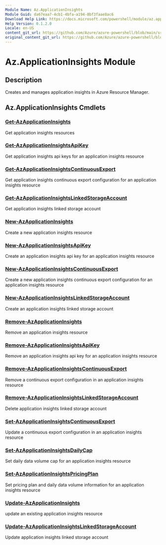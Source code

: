 ```yaml
---
Module Name: Az.ApplicationInsights
Module Guid: da67eaa7-4cb1-4bfa-a194-8bf3faae8ac6
Download Help Link: https://docs.microsoft.com/powershell/module/az.applicationinsights
Help Version: 0.1.2.0
Locale: en-US
content_git_url: https://github.com/Azure/azure-powershell/blob/main/src/ApplicationInsights/ApplicationInsights/help/Az.ApplicationInsights.md
original_content_git_url: https://github.com/Azure/azure-powershell/blob/main/src/ApplicationInsights/ApplicationInsights/help/Az.ApplicationInsights.md
---
```


# Az.ApplicationInsights Module
## Description
Creates and manages application insights in Azure Resource Manager.

## Az.ApplicationInsights Cmdlets
### [Get-AzApplicationInsights](Get-AzApplicationInsights.md)
Get application insights resources

### [Get-AzApplicationInsightsApiKey](Get-AzApplicationInsightsApiKey.md)
Get application insights api keys for an application insights resource

### [Get-AzApplicationInsightsContinuousExport](Get-AzApplicationInsightsContinuousExport.md)
Get application insights continuous export configuration for an application insights resource

### [Get-AzApplicationInsightsLinkedStorageAccount](Get-AzApplicationInsightsLinkedStorageAccount.md)
Get application insights linked storage account

### [New-AzApplicationInsights](New-AzApplicationInsights.md)
Create a new application insights resource

### [New-AzApplicationInsightsApiKey](New-AzApplicationInsightsApiKey.md)
Create an application insights api key for an application insights resource

### [New-AzApplicationInsightsContinuousExport](New-AzApplicationInsightsContinuousExport.md)
Create a new application insights continuous export configuration for an application insights resource

### [New-AzApplicationInsightsLinkedStorageAccount](New-AzApplicationInsightsLinkedStorageAccount.md)
Create an application insights linked storage account

### [Remove-AzApplicationInsights](Remove-AzApplicationInsights.md)
Remove an application insights resource

### [Remove-AzApplicationInsightsApiKey](Remove-AzApplicationInsightsApiKey.md)
Remove an application insights api key for an application insights resource

### [Remove-AzApplicationInsightsContinuousExport](Remove-AzApplicationInsightsContinuousExport.md)
Remove a continuous export configuration in an application insights resource

### [Remove-AzApplicationInsightsLinkedStorageAccount](Remove-AzApplicationInsightsLinkedStorageAccount.md)
Delete application insights linked storage account

### [Set-AzApplicationInsightsContinuousExport](Set-AzApplicationInsightsContinuousExport.md)
Update a continuous export configuration in an application insights resource

### [Set-AzApplicationInsightsDailyCap](Set-AzApplicationInsightsDailyCap.md)
Set daily data volume cap for an application insights resource

### [Set-AzApplicationInsightsPricingPlan](Set-AzApplicationInsightsPricingPlan.md)
Set pricing plan and daily data volume information for an application insights resource

### [Update-AzApplicationInsights](Update-AzApplicationInsights.md)
update an existing application insights resource

### [Update-AzApplicationInsightsLinkedStorageAccount](Update-AzApplicationInsightsLinkedStorageAccount.md)
Update application insights linked storage account

